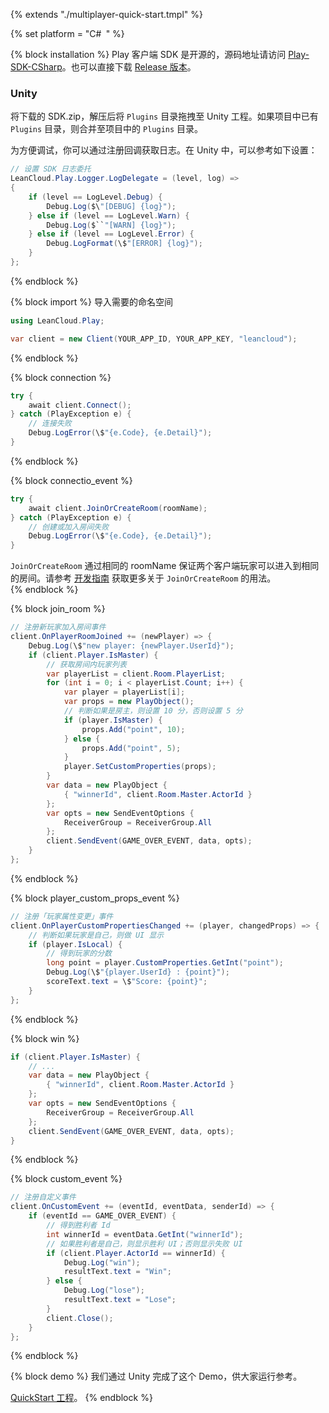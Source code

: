 {% extends "./multiplayer-quick-start.tmpl" %}

{% set platform = "C\#` `" %}


{% block installation %}
Play 客户端 SDK 是开源的，源码地址请访问 [Play-SDK-CSharp](https://github.com/leancloud/Play-SDK-CSharp)。也可以直接下载 [Release 版本](https://github.com/leancloud/Play-SDK-CSharp/releases)。

### Unity

将下载的 SDK.zip，解压后将 `Plugins` 目录拖拽至 Unity 工程。如果项目中已有 `Plugins` 目录，则合并至项目中的 `Plugins` 目录。

为方便调试，你可以通过注册回调获取日志。在 Unity 中，可以参考如下设置：

```cs
// 设置 SDK 日志委托
LeanCloud.Play.Logger.LogDelegate = (level, log) =>
{
    if (level == LogLevel.Debug) {
        Debug.Log($\"[DEBUG] {log}");
    } else if (level == LogLevel.Warn) {
        Debug.Log($``"[WARN] {log}");
    } else if (level == LogLevel.Error) {
        Debug.LogFormat(\$"[ERROR] {log}");
    }
};
```
{% endblock %}



{% block import %}
导入需要的命名空间

```cs
using LeanCloud.Play;
```

```cs
var client = new Client(YOUR_APP_ID, YOUR_APP_KEY, "leancloud");
```
{% endblock %}



{% block connection %}
```cs
try {
    await client.Connect();
} catch (PlayException e) {
    // 连接失败
    Debug.LogError(\$"{e.Code}, {e.Detail}");
}
```
{% endblock %}



{% block connectio_event %}
```cs
try {
    await client.JoinOrCreateRoom(roomName);
} catch (PlayException e) {
    // 创建或加入房间失败
    Debug.LogError(\$"{e.Code}, {e.Detail}");    
}
```

`JoinOrCreateRoom` 通过相同的 roomName 保证两个客户端玩家可以进入到相同的房间。请参考 [开发指南](multiplayer-guide-csharp.html#加入或创建指定房间) 获取更多关于 `JoinOrCreateRoom` 的用法。    
{% endblock %}



{% block join_room %}
```cs
// 注册新玩家加入房间事件
client.OnPlayerRoomJoined += (newPlayer) => {
    Debug.Log(\$"new player: {newPlayer.UserId}");
    if (client.Player.IsMaster) {
        // 获取房间内玩家列表
        var playerList = client.Room.PlayerList;
        for (int i = 0; i < playerList.Count; i++) {
            var player = playerList[i];
            var props = new PlayObject();
            // 判断如果是房主，则设置 10 分，否则设置 5 分
            if (player.IsMaster) {
                props.Add("point", 10);
            } else {
                props.Add("point", 5);
            }
            player.SetCustomProperties(props);
        }
        var data = new PlayObject {
            { "winnerId", client.Room.Master.ActorId }
        };
        var opts = new SendEventOptions {
            ReceiverGroup = ReceiverGroup.All
        };
        client.SendEvent(GAME_OVER_EVENT, data, opts);
    }
};
```
{% endblock %}



{% block player_custom_props_event %}
```cs
// 注册「玩家属性变更」事件
client.OnPlayerCustomPropertiesChanged += (player, changedProps) => {
    // 判断如果玩家是自己，则做 UI 显示
    if (player.IsLocal) {
        // 得到玩家的分数
        long point = player.CustomProperties.GetInt("point");
        Debug.Log(\$"{player.UserId} : {point}");
        scoreText.text = \$"Score: {point}";
    }
};
```
{% endblock %}



{% block win %}
```cs
if (client.Player.IsMaster) {
    // ...
    var data = new PlayObject {
        { "winnerId", client.Room.Master.ActorId }
    };
    var opts = new SendEventOptions {
        ReceiverGroup = ReceiverGroup.All
    };
    client.SendEvent(GAME_OVER_EVENT, data, opts);
}
```
{% endblock %}



{% block custom_event %}
```cs
// 注册自定义事件
client.OnCustomEvent += (eventId, eventData, senderId) => {
    if (eventId == GAME_OVER_EVENT) {
        // 得到胜利者 Id
        int winnerId = eventData.GetInt("winnerId");
        // 如果胜利者是自己，则显示胜利 UI；否则显示失败 UI
        if (client.Player.ActorId == winnerId) {
            Debug.Log("win");
            resultText.text = "Win";
        } else {
            Debug.Log("lose");
            resultText.text = "Lose";
        }
        client.Close();
    }
};
```
{% endblock %}



{% block demo %}
我们通过 Unity 完成了这个 Demo，供大家运行参考。

[QuickStart 工程](https://github.com/leancloud/Play-CSharp-Quick-Start)。
{% endblock %}